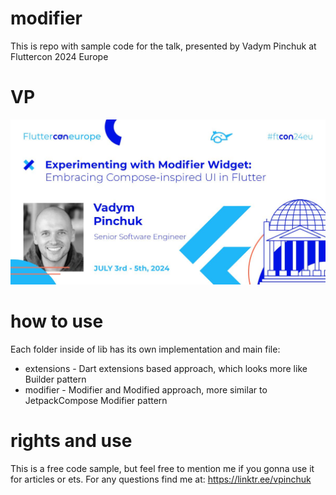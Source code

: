 # modifier

This is repo with sample code for the talk, presented by Vadym Pinchuk at Fluttercon 2024 Europe

# VP

![speaker announcement](/speaker_VP_ftcon24eu.jpeg)

# how to use

Each folder inside of lib has its own implementation and main file:
- extensions - Dart extensions based approach, which looks more like Builder pattern
- modifier - Modifier and Modified approach, more similar to JetpackCompose Modifier pattern

# rights and use

This is a free code sample, but feel free to mention me if you gonna use it for articles or ets.
For any questions find me at: https://linktr.ee/vpinchuk

